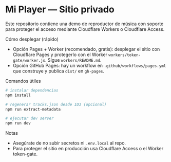 # Mi Player — Sitio privado

Este repositorio contiene una demo de reproductor de música con soporte para proteger el acceso mediante Cloudflare Workers o Cloudflare Access.

Cómo desplegar (rápido)

- Opción Pages + Worker (recomendado, gratis): desplegar el sitio con Cloudflare Pages y protegerlo con el Worker `workers/token-gate/worker.js`. Sigue `workers/README.md`.
- Opción GitHub Pages: hay un workflow en `.github/workflows/pages.yml` que construye y publica `dist/` en `gh-pages`.

Comandos útiles

```bash
# instalar dependencias
npm install

# regenerar tracks.json desde ID3 (opcional)
npm run extract-metadata

# ejecutar dev server
npm run dev
```

Notas
- Asegúrate de no subir secretos ni `.env.local` al repo.
- Para proteger el sitio en producción usa Cloudflare Access o el Worker token-gate.
